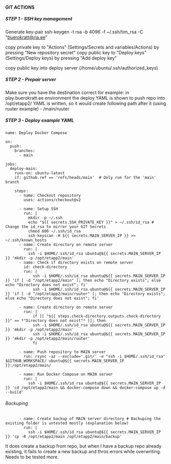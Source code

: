 #### GIT ACTIONS

##### STEP 1 - SSH key management
Generate key-pair
ssh-keygen -t rsa -b 4096 -f ~/.ssh/tim_rsa -C "buerokratt@ria.ee"

copy private key to "Actions" (Settings/Secrets and variables/Actions) by pressing "New repository secret"
copy public key to "Deploy keys" (Settings/Deploy keys) by pressing "Add deploy key"

copy public key into deploy server (/home/ubuntu/.ssh/authorized_keys)


##### STEP 2 - Prepair server

Make sure you have the destination correct
for example: 
    in play.buerokratt.ee environment the deploy YAML is shown to push repo into /opt/etapp2/
    YAML is written, so it would create following path after it (using ruuter example) - /main/ruuter


##### STEP 3 - Deploy example YAML

```
name: Deploy Docker Compose

on:
  push:
    branches:
      - main

jobs:
  deploy-main:
    runs-on: ubuntu-latest
    if: github.ref == 'refs/heads/main'  # Only run for the 'main' branch

    steps:
      - name: Checkout repository
        uses: actions/checkout@v2

      - name: Setup SSH
        run: |
          mkdir -p ~/.ssh
          echo "${{ secrets.SSH_PRIVATE_KEY }}" > ~/.ssh/id_rsa # Change the id_rsa to mirror your GIT Secrets
          chmod 600 ~/.ssh/id_rsa
          ssh-keyscan -H ${{ secrets.MAIN_SERVER_IP }} >> ~/.ssh/known_hosts
      - name: Create directory on remote server
        run: |
          ssh -i $HOME/.ssh/id_rsa ubuntu@${{ secrets.MAIN_SERVER_IP }} 'mkdir -p /opt/etapp2/main'
      - name: Check if directory exists on remote server
        id: check-directory
        run: |
            ssh -i $HOME/.ssh/id_rsa ubuntu@${{ secrets.MAIN_SERVER_IP }} 'if [ -d "/opt/etapp2/main" ]; then echo "Directory exists"; else echo "Directory does not exist"; fi'
            ssh -i $HOME/.ssh/id_rsa ubuntu@${{ secrets.MAIN_SERVER_IP }} 'if [ -d "/opt/etapp2/main/ruuter" ]; then echo "Directory exists"; else echo "Directory does not exist"; fi'

      - name: Create directory on remote server
        run: |
            if [[ "${{ steps.check-directory.outputs.check-directory }}" == *"Directory does not exist"* ]]; then
            ssh -i $HOME/.ssh/id_rsa ubuntu@${{ secrets.MAIN_SERVER_IP }} 'mkdir -p /opt/etapp2/main'
            ssh -i $HOME/.ssh/id_rsa ubuntu@${{ secrets.MAIN_SERVER_IP }} 'mkdir -p /opt/etapp2/main/ruuter'
            fi

      - name: Push repository to MAIN server
        run: rsync -az --exclude='.git/' -e "ssh -i $HOME/.ssh/id_rsa" $GITHUB_WORKSPACE/ ubuntu@${{ secrets.MAIN_SERVER_IP }}:/opt/etapp2/main/

      - name: Run Docker Compose on MAIN server
        run: |
          ssh -i $HOME/.ssh/id_rsa ubuntu@${{ secrets.MAIN_SERVER_IP }} 'cd /opt/etapp2/main && docker-compose down && docker-compose up -d --build'
```
###### Backuping
```
      - name: Create backup of MAIN server directory # Backuping the existing folder is untested mostly (explanation below)
        run: |
          ssh -i $HOME/.ssh/id_rsa ubuntu@${{ secrets.MAIN_SERVER_IP }} 'cp -R /opt/etapp2/main /opt/etapp2/main/backup'
```
It does create a backup from repo, but when I have a backup repo already existing, it fails to create a new backup and thros errors while overwriting. Needs to be tested more.
